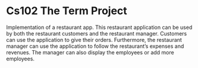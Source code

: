 # Cs102 The Term Project

Implementation of a restaurant app. 
This restaurant application can be used by both the restaurant customers and 
  the restaurant manager. Customers can use the application to give their orders. 
  Furthermore, the restaurant manager can use the application to follow 
  the restaurant’s expenses and revenues. The manager can also display the employees or add more employees.
